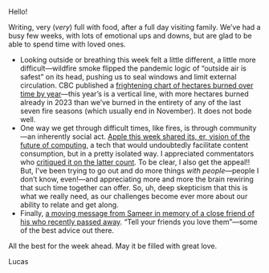 Hello!

Writing, very (_very_) full with food, after a full day visiting family. We’ve had a busy few weeks, with lots of emotional ups and downs, but are glad to be able to spend time with loved ones.

- Looking outside or breathing this week felt a little different, a little more difficult—wildfire smoke flipped the pandemic logic of “outside air is safest” on its head, pushing us to seal windows and limit external circulation. CBC published a [frightening chart of hectares burned over time by year](https://www.cbc.ca/news/canada/canada-fires-map-air-quality-1.6871563)—this year’s is a vertical line, with more hectares burned already in 2023 than we’ve burned in the entirety of any of the last seven fire seasons (which usually end in November). It does not bode well.
- One way we get through difficult times, like fires, is through community—an inherently social act. [Apple this week shared its, er, vision of the future of computing](https://stratechery.com/2023/apple-vision/), a tech that would undoubtedly facilitate content consumption, but in a pretty isolated way. I appreciated commentators who [critiqued it on the latter count](https://www.theverge.com/23751675/apple-vision-pro-vr-headset-ios-17-mental-health-mood-journal). To be clear, I also get the appeal!! But, I’ve been trying to go out and do more things _with people_—people I don’t know, even!—and appreciating more and more the brain rewiring that such time together can offer. So, uh, deep skepticism that this is what we really need, as our challenges become ever more about our ability to relate and get along.
- Finally, [a moving message from Sameer in memory of a close friend of his who recently passed away](https://www.inthemargins.ca/nathan-hunter). “Tell your friends you love them”—some of the best advice out there.

All the best for the week ahead. May it be filled with great love.

Lucas